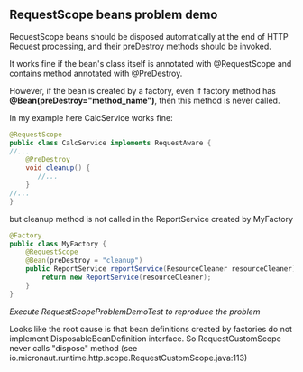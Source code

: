 ## RequestScope beans problem demo

RequestScope beans should be disposed automatically at the end of HTTP Request processing, 
and their preDestroy methods should be invoked.

It works fine if the bean's class itself is annotated with @RequestScope and contains method annotated with @PreDestroy.

However, if the bean is created by a factory, even if factory method has **@Bean(preDestroy="method_name")**,
then this method is never called.

In my example here CalcService works fine:
```java
@RequestScope
public class CalcService implements RequestAware {
//...
    @PreDestroy
    void cleanup() {
       //...
    }
//...
}
```

but cleanup method is not called in the ReportService created by MyFactory
```java
@Factory
public class MyFactory {
    @RequestScope
    @Bean(preDestroy = "cleanup")
    public ReportService reportService(ResourceCleaner resourceCleaner) {
        return new ReportService(resourceCleaner);
    }
}
```

*Execute RequestScopeProblemDemoTest to reproduce the problem*

Looks like the root cause is that bean definitions created by factories do not implement 
DisposableBeanDefinition interface. So RequestCustomScope never calls "dispose" method (see 
io.micronaut.runtime.http.scope.RequestCustomScope.java:113)